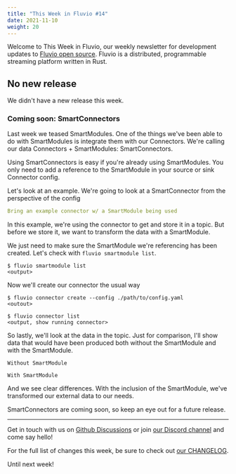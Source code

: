 ```yaml
---
title: "This Week in Fluvio #14"
date: 2021-11-10
weight: 20
---
```

Welcome to This Week in Fluvio, our weekly newsletter
for development updates to [Fluvio open source]. Fluvio is a distributed,
programmable streaming platform written in Rust.

## No new release

We didn't have a new release this week.


### Coming soon: SmartConnectors

Last week we teased SmartModules. One of the things we've been able to do with SmartModules is integrate them with our Connectors. We're calling our data Connectors + SmartModules: SmartConnectors.

Using SmartConnectors is easy if you're already using SmartModules. You only need to add a reference to the SmartModule in your source or sink Connector config.

Let's look at an example. We're going to look at a SmartConnector from the perspective of the config

```yaml
Bring an example connector w/ a SmartModule being used
```

In this example, we're using the <named> connector to get <some live data set> and store it in a topic. But before we store it, we want to transform the data with a SmartModule.

We just need to make sure the SmartModule we're referencing has been created. Let's check with `fluvio smartmodule list`.

```shell
$ fluvio smartmodule list
<output>
```

Now we'll create our connector the usual way

```shell
$ fluvio connector create --config ./path/to/config.yaml
<outout>

$ fluvio connector list
<output, show running connector>
```

So lastly, we'll look at the data in the topic. Just for comparison, I'll show data that would have been produced both without the SmartModule and with the SmartModule.

```shell
Without SmartModule
```

```shell
With SmartModule
```

And we see clear differences. With the inclusion of the SmartModule, we've transformed our external data to our needs.

SmartConnectors are coming soon, so keep an eye out for a future release.

---

Get in touch with us on [Github Discussions] or join [our Discord channel] and come say hello!

For the full list of changes this week, be sure to check out [our CHANGELOG].

Until next week!

[Fluvio open source]: https://github.com/infinyon/fluvio
[our CHANGELOG]: https://github.com/infinyon/fluvio/blob/master/CHANGELOG.md
[our Discord channel]: https://discordapp.com/invite/bBG2dTz
[Github Discussions]: https://github.com/infinyon/fluvio/discussions
[connectors]: /connectors